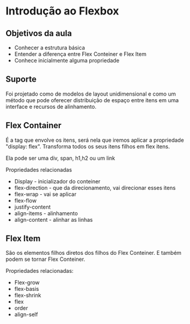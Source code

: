 # Introdução ao Flexbox



## Objetivos da aula 



- Conhecer a estrutura básica 
- Entender a diferença entre Flex Conteiner e Flex Item
- Conhece inicialmente alguma propriedade 



## Suporte 



Foi projetado como de modelos de layout unidimensional e como um método que pode oferecer distribuição de espaço entre itens em uma interface e recursos de alinhamento.



## Flex Container



É a tag que envolve os itens, será nela que iremos aplicar a propriedade "display: flex". Transforma todos os seus itens filhos em flex itens.

Ela pode ser uma div, span, h1,h2 ou um link

Propriedades relacionadas

- Display - inicializador do conteiner
- flex-direction - que da direcionamento, vai direcionar esses itens 
- flex-wrap - vai se aplicar
- flex-flow
- justify-content
- align-items - alinhamento
- align-content - alinhar as linhas 



## Flex Item



São os elementos filhos diretos dos filhos do Flex Conteiner. E também podem se tornar Flex Conteiner.



Propriedades relacionadas: 



- Flex-grow
- flex-basis
- flex-shrink
- flex
- order
- align-self